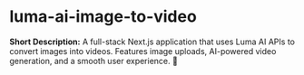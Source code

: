 # luma-ai-image-to-video
**Short Description:**   A full-stack Next.js application that uses Luma AI APIs to convert images into videos. Features image uploads, AI-powered video generation, and a smooth user experience. 🚀